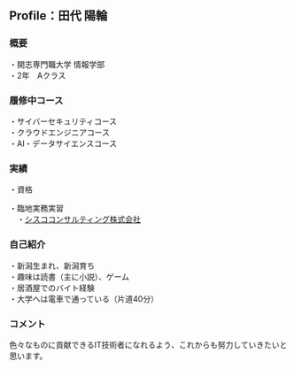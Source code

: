 ## Profile：田代 陽輪

### 概要

・開志専門職大学 情報学部<br>
・2年　Aクラス

### 履修中コース

・サイバーセキュリティコース<br>
・クラウドエンジニアコース<br>
・AI・データサイエンスコース

### 実績

・資格<br>

・臨地実務実習<br>
　・<a href="https://www.sisco-consulting.co.jp/">シスココンサルティング株式会社</a>

### 自己紹介

・新潟生まれ、新潟育ち<br>
・趣味は読書（主に小説）、ゲーム<br>
・居酒屋でのバイト経験<br>
・大学へは電車で通っている（片道40分）

### コメント

色々なものに貢献できるIT技術者になれるよう、これからも努力していきたいと思います。
